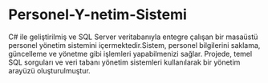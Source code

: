 # Personel-Y-netim-Sistemi
C# ile geliştirilmiş ve SQL Server veritabanıyla entegre çalışan bir masaüstü personel yönetim sistemini içermektedir.Sistem, personel bilgilerini saklama, güncelleme ve yönetme gibi işlemleri yapabilmenizi sağlar. Projede, temel SQL sorguları ve veri tabanı yönetim sistemleri kullanılarak bir yönetim arayüzü oluşturulmuştur.
